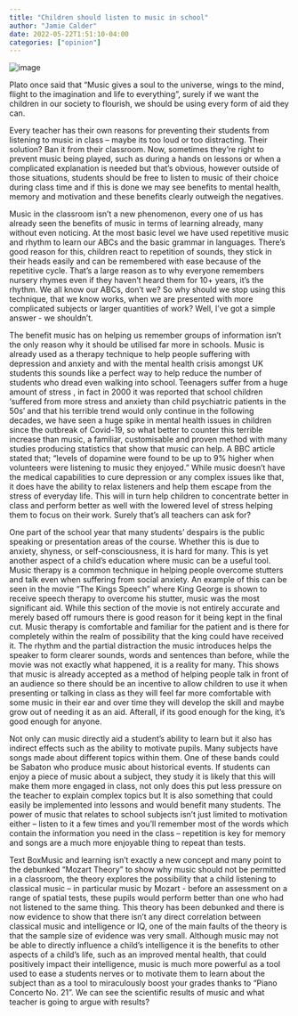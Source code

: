 ```yaml
---
title: "Children should listen to music in school"
author: "Jamie Calder"
date: 2022-05-22T1:51:10-04:00
categories: ["opinion"]
---
```

![image](../img/article/children-should-listen-to-music-in-school/1.jpg)

Plato once said that “Music gives a soul to the universe, wings to the mind, flight to the imagination and life to everything”, surely if we want the children in our society to flourish, we should be using every form of aid they can. 

Every teacher has their own reasons for preventing their students from listening to music in class – maybe its too loud or too distracting. Their solution? Ban it from their classroom. Now, sometimes they’re right to prevent music being played, such as during a hands on lessons or when a complicated explanation is needed but that’s obvious, however outside of those situations, students should be free to listen to music of their choice during class time and if this is done we may see benefits to mental health, memory and motivation and these benefits clearly outweigh the negatives. 

 

 

Music in the classroom isn’t a new phenomenon, every one of us has already seen the benefits of music in terms of learning already, many without even noticing. At the most basic level we have used repetitive music and rhythm to learn our ABCs and the basic grammar in languages. There’s good reason for this, children react to repetition of sounds, they stick in their heads easily and can be remembered with ease because of the repetitive cycle. That’s a large reason as to why everyone remembers nursery rhymes even if they haven’t heard them for 10+ years, it’s the rhythm. We all know our ABCs, don’t we? So why should we stop using this technique, that we know works, when we are presented with more complicated subjects or larger quantities of work? Well, I’ve got a simple answer - we shouldn’t.  

 

 

The benefit music has on helping us remember groups of information isn’t the only reason why it should be utilised far more in schools. Music is already used as a therapy technique to help people suffering with depression and anxiety and with the mental health crisis amongst UK students this sounds like a perfect way to help reduce the number of students who dread even walking into school. Teenagers suffer from a huge amount of stress , in fact in 2000 it was reported that school children ‘suffered from more stress and anxiety than child psychiatric patients in the 50s’ and that his terrible trend would only continue in the following decades, we have seen a huge spike in mental health issues in children since the outbreak of Covid-19, so what better to counter this terrible increase than music, a familiar, customisable and proven method with many  studies producing statistics that show that music can help. A BBC article stated that; “levels of dopamine were found to be up to 9% higher when volunteers were listening to music they enjoyed.” While music doesn’t have the medical capabilities to cure depression or any complex issues like that, it does have the ability to relax listeners and help them escape from the stress of everyday life. This will in turn help children to concentrate better in class and perform better as well  with the lowered level of stress helping them to focus on their work. Surely that’s all teachers can ask for? 

 

One part of the school year that many students’ despairs is the public speaking or presentation areas of the course. Whether this is due to anxiety, shyness, or self-consciousness, it is hard for many. This is yet another aspect of a child’s education where music can be a useful tool. Music therapy is a common technique in helping people overcome stutters and talk even when suffering from social anxiety. An example of this can be seen in the movie “The Kings Speech” where King George is shown to receive speech therapy to overcome his stutter, music was the most significant aid. While this section of the movie is not entirely accurate and merely based off rumours there is good reason for it being kept in the final cut. Music therapy is comfortable and familiar for the patient and is there for completely within the realm of possibility that the king could have received it. The rhythm and the partial distraction the music introduces helps the speaker to form clearer sounds, words and sentences than before, while the movie was not exactly what happened, it is a reality for many. This shows that music is already accepted as a method of helping people talk in front of an audience so there should be an incentive to allow children to use it when presenting or talking in class as they will feel far more comfortable with some music in their ear and over time they will develop the skill and maybe grow out of needing it as an aid. Afterall, if its good enough for the king, it’s good enough for anyone. 


Not only can music directly aid a student’s ability to learn but it also has indirect effects such as the ability to motivate pupils. Many subjects have songs made about different topics within them. One of these bands could be Sabaton who produce music about historical events. If students can enjoy a piece of music about a subject, they study it is likely that this will make them more engaged in class, not only does this put less pressure on the teacher to explain complex topics but It is also something that could easily be implemented into lessons and would benefit many students. The power of music that relates to school subjects isn’t just limited to motivation either – listen to it a few times and you’ll remember most of the words which contain the information you need in the class – repetition is key for memory and songs are a much more enjoyable thing to repeat than tests. 


Text BoxMusic and learning isn’t exactly a new concept and many point to the debunked “Mozart Theory” to show why music should not be permitted in a classroom, the theory explores the possibility that a child listening to classical music – in particular music by Mozart - before an assessment on a range of spatial tests, these pupils would perform better than one who had not listened to the same thing. This theory has been debunked and there is now evidence to show that there isn’t any direct correlation between classical music and intelligence or IQ, one of the main faults of the theory is that the sample size of evidence was very small. Although music may not be able to directly influence a child’s intelligence it is the benefits to other aspects of a child’s life, such as an improved mental health, that could positively impact their intelligence, music is much more powerful as a tool used to ease a students nerves or to motivate them to learn about the subject than as a tool to miraculously boost your grades thanks to “Piano Concerto No. 21”. We can see the scientific results of music and what teacher is going to argue with results? 
